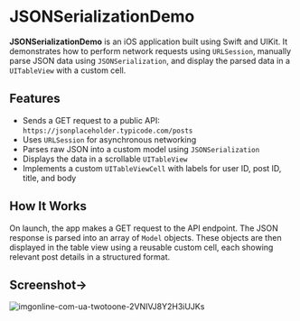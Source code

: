 # JSONSerializationDemo

**JSONSerializationDemo** is an iOS application built using Swift and UIKit. It demonstrates how to perform network requests using `URLSession`, manually parse JSON data using `JSONSerialization`, and display the parsed data in a `UITableView` with a custom cell.

## Features

- Sends a GET request to a public API: `https://jsonplaceholder.typicode.com/posts`
- Uses `URLSession` for asynchronous networking
- Parses raw JSON into a custom model using `JSONSerialization`
- Displays the data in a scrollable `UITableView`
- Implements a custom `UITableViewCell` with labels for user ID, post ID, title, and body

## How It Works

On launch, the app makes a GET request to the API endpoint. The JSON response is parsed into an array of `Model` objects. These objects are then displayed in the table view using a reusable custom cell, each showing relevant post details in a structured format.

## Screenshot->

![imgonline-com-ua-twotoone-2VNIVJ8Y2H3iUJKs](https://github.com/user-attachments/assets/60858e75-de7d-49cd-8275-b9d166607653)
